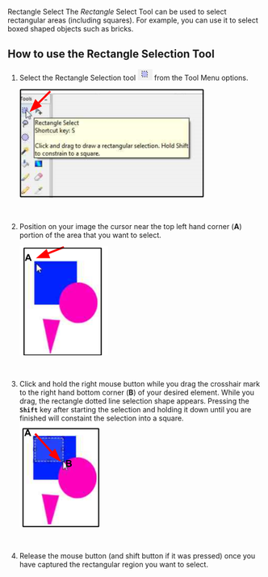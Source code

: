  Rectangle Select
The *Rectangle* Select Tool can be used to select rectangular areas (including squares). For example, you can use it  to select boxed shaped objects such as bricks. 

## How to use the Rectangle Selection Tool
1. Select the Rectangle Selection tool ![Rectangle icon](img/rectangleselect.png) from the Tool Menu options.

     ![Rectangle](img/rectangleselecttool.png)  

    &nbsp;

2. Position on your image the cursor near the top left hand corner (**A**) portion of the area that you want to select.

     ![Rectangle Position](img/rectangleposition.png) 

    &nbsp;

3. Click and hold the right mouse button while you drag the crosshair mark to the right hand bottom corner (**B**) of your desired element. While you drag, the rectangle dotted line selection shape appears. Pressing the **`Shift`** key after starting the selection and holding it down until you are finished will constaint the selection into a square.  
     ![Rectangle Example](img/rectanglecreate.png) 

     &nbsp;

 4. Release the mouse button (and shift button if it was pressed) once you have captured the rectangular region you want to select.   
